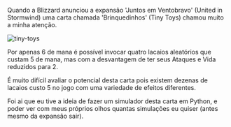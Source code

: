 Quando a Blizzard anunciou a expansão 'Juntos em Ventobravo' (United in Stormwind) uma carta chamada 'Brinquedinhos' (Tiny Toys) chamou muito a minha atenção.


![tiny-toys](https://user-images.githubusercontent.com/76629457/138707529-b2473146-f2bd-42f6-a80b-af39bb63a424.png)

Por apenas 6 de mana é possível invocar quatro lacaios aleatórios que custam 5 de mana, mas com a desvantagem de ter seus Ataques e Vida reduzidos para 2.

É muito difícil avaliar o potencial desta carta pois existem dezenas de lacaios custo 5 no jogo com uma variedade de efeitos diferentes.

Foi ai que eu tive a ideia de fazer um simulador desta carta em Python, e poder ver com meus próprios olhos quantas simulações eu quiser (antes mesmo da expansão sair).
